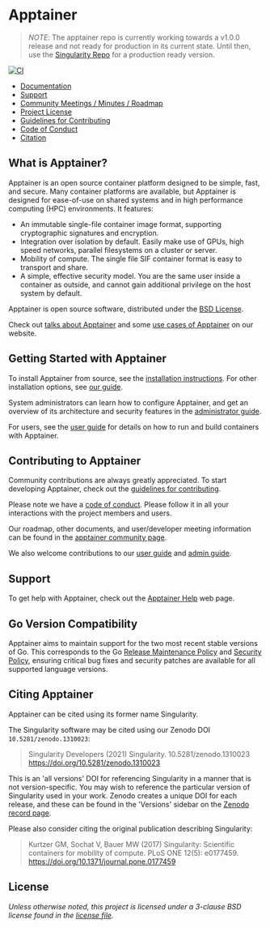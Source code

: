 # Apptainer

> *NOTE*: The apptainer repo is currently working towards a v1.0.0 release and
  not ready for production in its current state. Until then, use the
  [Singularity Repo](https://github.com/apptainer/singularity) for a production
  ready version.

[![CI](https://github.com/apptainer/apptainer/actions/workflows/ci.yml/badge.svg)](https://github.com/apptainer/apptainer/actions/workflows/ci.yml)

- [Documentation](https://apptainer.org/docs/)
- [Support](#support)
- [Community Meetings / Minutes / Roadmap](https://drive.google.com/drive/u/0/folders/1npfBhIDxqeJIUHZ0tMeuHPvc_iB4T2B6)
- [Project License](LICENSE.md)
- [Guidelines for Contributing](CONTRIBUTING.md)
- [Code of Conduct](CODE_OF_CONDUCT.md)
- [Citation](#citing-apptainer)

## What is Apptainer?

Apptainer is an open source container platform designed to be simple, fast,
and secure. Many container platforms are available, but Apptainer is designed
for ease-of-use on shared systems and in high performance computing (HPC)
environments. It features:

- An immutable single-file container image format, supporting cryptographic
  signatures and encryption.
- Integration over isolation by default. Easily make use of GPUs, high speed
  networks, parallel filesystems on a cluster or server.
- Mobility of compute. The single file SIF container format is easy to transport
  and share.
- A simple, effective security model. You are the same user inside a container
  as outside, and cannot gain additional privilege on the host system by
  default.

Apptainer is open source software, distributed under the [BSD License](LICENSE.md).

Check out [talks about Apptainer](https://apptainer.org/talks)
and some [use cases of Apptainer](https://apptainer.org/usecases)
on our website.

## Getting Started with Apptainer

To install Apptainer from source, see the [installation
instructions](INSTALL.md). For other installation options, see [our
guide](https://apptainer.org/admin-docs/master/installation.html).

System administrators can learn how to configure Apptainer, and get an
overview of its architecture and security features in the [administrator
guide](https://apptainer.org/admin-docs/master/).

For users, see the [user guide](https://apptainer.org/user-docs/master/)
for details on how to run and build containers with Apptainer.

## Contributing to Apptainer

Community contributions are always greatly appreciated. To start developing
Apptainer, check out the [guidelines for contributing](CONTRIBUTING.md).

Please note we have a [code of conduct](CODE_OF_CONDUCT.md). Please follow it in
all your interactions with the project members and users.

Our roadmap, other documents, and user/developer meeting information can be
found in the [apptainer community page](https://apptainer.org/help).

We also welcome contributions to our [user
guide](https://github.com/apptainer/apptainer-userdocs) and [admin
guide](https://github.com/apptainer/apptainer-admindocs).

## Support

To get help with Apptainer, check out the [Apptainer
Help](https://apptainer.org/help) web page.

## Go Version Compatibility

Apptainer aims to maintain support for the two most recent stable versions
of Go. This corresponds to the Go
[Release Maintenance
Policy](https://github.com/golang/go/wiki/Go-Release-Cycle#release-maintenance)
and [Security Policy](https://golang.org/security),
ensuring critical bug fixes and security patches are available for all
supported language versions.

## Citing Apptainer

Apptainer can be cited using its former name Singularity.

The Singularity software may be cited using our Zenodo DOI `10.5281/zenodo.1310023`:

> Singularity Developers (2021) Singularity. 10.5281/zenodo.1310023
> <https://doi.org/10.5281/zenodo.1310023>

This is an 'all versions' DOI for referencing Singularity in a manner that is
not version-specific. You may wish to reference the particular version of
Singularity used in your work. Zenodo creates a unique DOI for each release,
and these can be found in the 'Versions' sidebar on the [Zenodo record page](https://doi.org/10.5281/zenodo.1310023).

Please also consider citing the original publication describing Singularity:

> Kurtzer GM, Sochat V, Bauer MW (2017) Singularity: Scientific containers for
> mobility of compute. PLoS ONE 12(5): e0177459.
> <https://doi.org/10.1371/journal.pone.0177459>

## License

_Unless otherwise noted, this project is licensed under a 3-clause BSD license
found in the [license file](LICENSE.md)._
